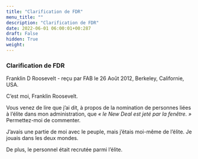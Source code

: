 ```yaml
---
title: "Clarification de FDR"
menu_title: ""
description: "Clarification de FDR"
date: 2022-06-01 06:00:01+00:287
draft: False
hidden: True
weight:
---
```

### Clarification de FDR

Franklin D Roosevelt - reçu par FAB le 26 Août 2012, Berkeley, Californie, USA.

C’est moi, Franklin Roosevelt.

Vous venez de lire que j’ai dit, à propos de la nomination de personnes liées à l’élite dans mon administration, que *« le New Deal est jeté par la fenêtre. »* Permettez-moi de commenter.

J’avais une partie de moi avec le peuple, mais j’étais moi-même de l’élite. Je jouais dans les deux mondes.

De plus, le personnel était recrutée parmi l’élite.
